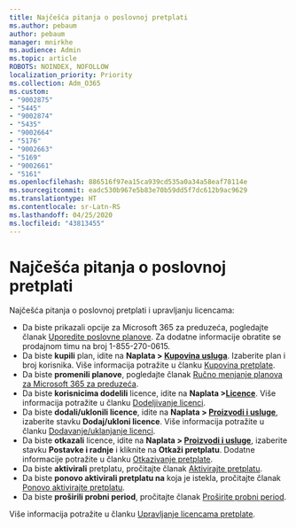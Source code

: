 ```yaml
---
title: Najčešća pitanja o poslovnoj pretplati
ms.author: pebaum
author: pebaum
manager: mnirkhe
ms.audience: Admin
ms.topic: article
ROBOTS: NOINDEX, NOFOLLOW
localization_priority: Priority
ms.collection: Adm_O365
ms.custom:
- "9002875"
- "5445"
- "9002874"
- "5435"
- "9002664"
- "5176"
- "9002663"
- "5169"
- "9002661"
- "5161"
ms.openlocfilehash: 886516f97ea15ca939cd535a0a34a58eaf78114e
ms.sourcegitcommit: eadc530b967e5b83e70b59dd5f7dc612b9ac9629
ms.translationtype: HT
ms.contentlocale: sr-Latn-RS
ms.lasthandoff: 04/25/2020
ms.locfileid: "43813455"
---
```

# <a name="business-subscription-faq"></a>Najčešća pitanja o poslovnoj pretplati

Najčešća pitanja o poslovnoj pretplati i upravljanju licencama:

- Da biste prikazali opcije za Microsoft 365 za preduzeća, pogledajte članak [Uporedite poslovne planove](https://www.microsoft.com/microsoft-365/compare-all-microsoft-365-products?&activetab=tab:primaryr2). Za dodatne informacije obratite se prodajnom timu na broj 1-855-270-0615.
- Da biste **kupili** plan, idite na **Naplata > [Kupovina usluga](https://go.microsoft.com/fwlink/p/?linkid=868433)**. Izaberite plan i broj korisnika. Više informacija potražite u članku [Kupovina pretplate](https://docs.microsoft.com/microsoft-365/commerce/buy-another-subscription?view=o365-worldwide).
- Da biste **promenili planove**, pogledajte članak [Ručno menjanje planova za Microsoft 365 za preduzeća](https://docs.microsoft.com/microsoft-365/commerce/subscriptions/switch-plans-manually?view=o365-worldwide).
- Da biste **korisnicima dodelili** licence, idite na **Naplata >[Licence](https://go.microsoft.com/fwlink/p/?linkid=842264)**. Više informacija potražite u članku [Dodeljivanje licenci](https://docs.microsoft.com/microsoft-365/admin/manage/assign-licenses-to-users?view=o365-worldwide).
- Da biste **dodali/uklonili licence**, idite na **Naplata > [Proizvodi i usluge](https://go.microsoft.com/fwlink/p/?linkid=842054)**, izaberite stavku **Dodaj/ukloni licence**. Više informacija potražite u članku [Dodavanje/uklanjanje licenci](https://docs.microsoft.com/microsoft-365/commerce/licenses/buy-licenses?view=o365-worldwide#add-or-remove-licenses-for-your-business-subscription).
- Da biste **otkazali** licence, idite na **Naplata > [Proizvodi i usluge](https://go.microsoft.com/fwlink/p/?linkid=842054)**, izaberite stavku **Postavke i radnje** i kliknite na **Otkaži pretplatu**. Dodatne informacije potražite u članku [Otkazivanje pretplate](https://docs.microsoft.com/office365/admin/subscriptions-and-billing/cancel-your-subscription).
- Da biste **aktivirali** pretplatu, pročitajte članak [Aktivirajte pretplatu](https://docs.microsoft.com/alchemyinsights/activate-your-office-365-subscription).
- Da biste **ponovo aktivirali pretplatu na** koja je istekla, pročitajte članak [Ponovo aktivirajte pretplatu](https://docs.microsoft.com/alchemyinsights/reactivate-your-subscription).
- Da biste **proširili probni period**, pročitajte članak [Proširite probni period](https://docs.microsoft.com/alchemyinsights/extend-your-trial-for-office-365-for-business).

Više informacija potražite u članku [Upravljanje licencama pretplate](https://docs.microsoft.com/microsoft-365/commerce/licenses/buy-licenses?view=o365-worldwide#add-or-remove-licenses-for-your-business-subscription).
